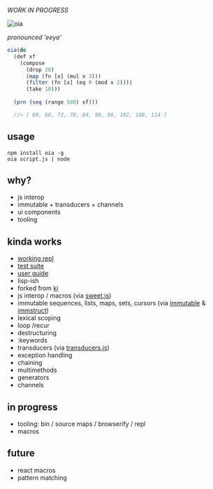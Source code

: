 *WORK IN PROGRESS*


![oia](http://i.imgur.com/ZDqVxDn.png)

*pronounced 'eeya'*
```js
oia(do 
  (def xf 
    (compose 
      (drop 20)
      (map (fn [x] (mul x 3))) 
      (filter (fn [x] (eq 0 (mod x 2)))) 
      (take 10)))
  
  (prn (seq (range 500) xf)))

  //> [ 60, 66, 72, 78, 84, 90, 96, 102, 108, 114 ]
```

usage
---
```
npm install oia -g
oia script.js | node
```

why?
---
- js interop
- immutable + transducers + channels 
- ui components
- tooling

kinda works
---
- [working repl](http://npmjs.com/package/oiarepl)
- [test suite](https://github.com/threepointone/oic/blob/master/tests.js)
- [user guide](https://github.com/threepointone/oia/blob/master/guide.js)
- lisp-ish
- forked from [ki](http://ki-lang.org)
- js interop / macros (via [sweet.js](http://sweetjs.org/))
- immutable sequences, lists, maps, sets, cursors (via [immutable](https://facebook.github.io/immutable-js/) & [immstruct](https://github.com/omniscientjs/immstruct))
- lexical scoping
- loop /recur
- destructuring 
- :keywords
- transducers (via [transducers.js](https://github.com/jlongster/transducers.js))
- exception handling 
- chaining 
- multimethods
- generators
- channels

in progress 
---
- tooling: bin / source maps / browserify / repl
- macros

future
---
- react macros 
- pattern matching 

